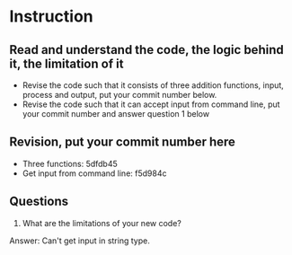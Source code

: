 ﻿# Instruction

## Read and understand the code, the logic behind it, the limitation of it
* Revise the code such that it consists of three addition functions, input, process and output, put your commit number below.
* Revise the code such that it can accept input from command line, put your commit number and answer question 1 below

## Revision, put your commit number here
* Three functions: 5dfdb45
* Get input from command line: f5d984c

## Questions
1. What are the limitations of your new code?

Answer: Can't get input in string type.